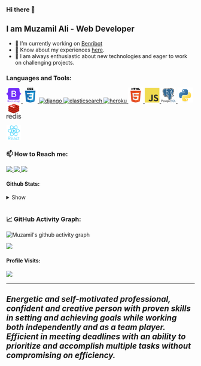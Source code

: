  ### Hi there 👋
## I am Muzamil Ali - Web Developer

- 🔭 I’m currently working on [Benribot](https://benribot.com/)
- 📄 Know about my experiences [here](https://khidmatt.com).
- 🌱 I am always enthusiastic about new technologies and
eager to work on challenging projects.
<p align="left">
</p>

<h3 align="left">Languages and Tools:</h3>
<p align="left"> <a href="https://getbootstrap.com" target="_blank" rel="noreferrer"> <img src="https://raw.githubusercontent.com/devicons/devicon/master/icons/bootstrap/bootstrap-plain-wordmark.svg" alt="bootstrap" width="40" height="40"/> </a> <a href="https://www.w3schools.com/css/" target="_blank" rel="noreferrer"> <img src="https://raw.githubusercontent.com/devicons/devicon/master/icons/css3/css3-original-wordmark.svg" alt="css3" width="40" height="40"/> </a> <a href="https://www.djangoproject.com/" target="_blank" rel="noreferrer"> <img src="https://cdn.worldvectorlogo.com/logos/django.svg" alt="django" width="40" height="40"/> </a> <a href="https://www.elastic.co" target="_blank" rel="noreferrer"> <img src="https://www.vectorlogo.zone/logos/elastic/elastic-icon.svg" alt="elasticsearch" width="40" height="40"/> </a> <a href="https://heroku.com" target="_blank" rel="noreferrer"> <img src="https://www.vectorlogo.zone/logos/heroku/heroku-icon.svg" alt="heroku" width="40" height="40"/> </a> <a href="https://www.w3.org/html/" target="_blank" rel="noreferrer"> <img src="https://raw.githubusercontent.com/devicons/devicon/master/icons/html5/html5-original-wordmark.svg" alt="html5" width="40" height="40"/> </a> <a href="https://developer.mozilla.org/en-US/docs/Web/JavaScript" target="_blank" rel="noreferrer"> <img src="https://raw.githubusercontent.com/devicons/devicon/master/icons/javascript/javascript-original.svg" alt="javascript" width="40" height="40"/> </a> <a href="https://www.postgresql.org" target="_blank" rel="noreferrer"> <img src="https://raw.githubusercontent.com/devicons/devicon/master/icons/postgresql/postgresql-original-wordmark.svg" alt="postgresql" width="40" height="40"/> </a> <a href="https://www.python.org" target="_blank" rel="noreferrer"> <img src="https://raw.githubusercontent.com/devicons/devicon/master/icons/python/python-original.svg" alt="python" width="40" height="40"/> </a> <a href="https://redis.io" target="_blank" rel="noreferrer"> <img src="https://raw.githubusercontent.com/devicons/devicon/master/icons/redis/redis-original-wordmark.svg" alt="redis" width="40" height="40"/> </a> </p>
<p align="left"> <a href="https://reactjs.org/" target="_blank" rel="noreferrer"> <img src="https://raw.githubusercontent.com/devicons/devicon/master/icons/react/react-original-wordmark.svg" alt="react" width="40" height="40"/> </a> </p>


### 📫 How to Reach me:
<a class="header-badge" target="_blank" href="https://www.linkedin.com/in/muzamil-ali-63230a206">
  <img src="https://img.shields.io/badge/style--5eba00.svg?label=LinkedIn&logo=linkedin&style=social">
</a>

<a class="header-badge" target="_blank" href="https://www.facebook.com/profile.php?id=100086063400724">
  <img src="https://img.shields.io/badge/style--5eba00.svg?label=Facebook&logo=Facebook&style=social">
</a>

<a class="header-badge" target="_blank" href="mailto:mly88207@gmail.com">
  <img src="https://img.shields.io/badge/style--5eba00.svg?label=Gmail&logo=Gmail&style=social">
</a>


#### Github Stats:
<details >
<summary>
  <g-emoji class="g-emoji" alias="chart_with_upwards_trend" fallback-src="https://github.githubassets.com/images/icons/emoji/unicode/1f4c8.png">Show</g-emoji>
</summary>
<br/>

<p align="center">
    <img  src="https://github-readme-stats.vercel.app/api?username=Muzmmil207&show_icons=true&hide_border=true&title_color=94b4a4&amp&icon_color=FFFFFF&amp&text_color=FFFFFF&amp&bg_color=000000&count_private=true&include_all_commits=true"/>
  <!--
    <img height="195px" src="https://github-readme-stats.vercel.app/api/top-langs/?username=Muzmmil207&text_color=FFFFFF&bg_color=000000&title_color=94b4a4&langs_count=15&layout=compact&hide_border=true" />
-->
</p>
</details>
<br/>

<!--   GitHub stats graph -->
### 📈 GitHub Activity Graph:

![Muzamil's  github activity graph](https://github-readme-activity-graph.vercel.app/graph?username=Muzmmil207&theme=github-compact)

<img src="https://github-readme-streak-stats.herokuapp.com/?user=Muzmmil207"></img>

#### Profile Visits:

  <p align="left">
    <img width="230px" src="https://profile-counter.glitch.me/Muzmmil207/count.svg" />
  </p>


---
  *Energetic and self-motivated professional, confident and creative person with proven skills in setting and achieving goals while working both independently and as a team player. Efficient in meeting deadlines with an ability to prioritize and accomplish multiple tasks without compromising on efficiency.*
---

  
